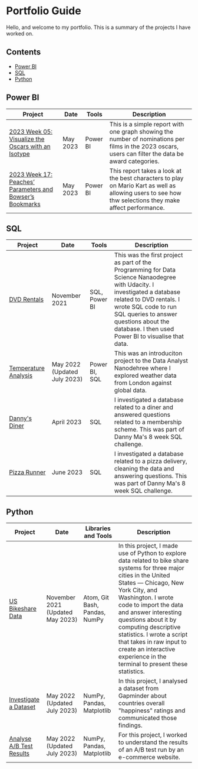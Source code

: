 # Portfolio Guide
Hello, and welcome to my portfolio. This is a summary of the projects I have worked on.

## Contents
- [Power BI](#power-bi)
- [SQL](#sql)
- [Python](#python)

## Power BI
| Project | Date | Tools | Description |
|---|---|---|---|
|[2023 Week 05: Visualize the Oscars with an Isotype](https://github.com/Hannahllmm/Power-BI-Projects/tree/main/Workout-Wednesday/2023%20Week%2005%3A%20Visualize%20the%20Oscars%20with%20an%20Isotype)| May 2023|Power BI|This is a simple report with one graph showing the number of nominations per films in the 2023 oscars, users can filter the data be award categories.|
|[2023 Week 17: Peaches’ Parameters and Bowser’s Bookmarks](https://github.com/Hannahllmm/Power-BI-Projects/blob/f00f9e25291d3f78e68eaf49a0571d3ec7599ac2/Workout-Wednesday/2023%20Week%2017%3A%20Peaches%E2%80%99%20Parameters%20and%20Bowser%E2%80%99s%20Bookmarks/README.md)|May 2023|Power BI|This report takes a look at the best characters to play on Mario Kart as well as allowing users to see how thw selections they make affect performance.|

## SQL
| Project | Date | Tools | Description |
|---|---|---|---|
| [DVD Rentals](https://github.com/Hannahllmm/DVD-Rental-Database) | November 2021 | SQL, Power BI | This was the first project as part of the Programming for Data Science Nanaodegree with Udacity. I investigated a database related to DVD rentals. I wrote SQL code to run SQL queries to answer questions about the database. I then used Power BI to visualise that data. |
| [Temperature Analysis](https://github.com/Hannahllmm/Data-Analyst-Nanodegree/tree/main/Project%201) | May 2022 (Updated July 2023) | Power BI, SQL | This was an introduciton project to the Data Analyst Nanodehree where I explored weather data from London against global data.|
| [Danny's Diner](https://github.com/Hannahllmm/8-Week-SQL-Challenge/tree/main/Case%20Study%20%231:%20Danny's%20Diner) | April 2023 | SQL | I investigated a database related to a diner and answered questions related to a membership scheme. This was part of Danny Ma's 8 week SQL challenge. |
| [Pizza Runner](https://github.com/Hannahllmm/8-Week-SQL-Challenge/tree/main/Case%20Study%20%232%3A%20Pizza%20Runner) | June 2023 | SQL | I investigated a database related to a pizza delivery, cleaning the data and answering questions. This was part of Danny Ma's 8 week SQL challenge. |

## Python
| Project | Date | Libraries and Tools | Description |
|---|---|---|---|
|[US Bikeshare Data](https://github.com/Hannahllmm/Programming-with-Python/tree/cc73e4f0eacf1f2d493f24cb4921bb3e1cbe0431/Project%202%3A%20US%20Bikeshare%20Data)| November 2021 (Updated May 2023) |Atom, Git Bash, Pandas, NumPy| In this project, I made use of Python to explore data related to bike share systems for three major cities in the United States — Chicago, New York City, and Washington. I wrote code to import the data and answer interesting questions about it by computing descriptive statistics. I wrote a script that takes in raw input to create an interactive experience in the terminal to present these statistics.|
| [Investigate a Dataset](https://github.com/Hannahllmm/Data-Analyst-Nanodegree/tree/main/Project%202)  | May 2022 (Updated July 2023) | NumPy, Pandas, Matplotlib | In this project, I analysed a dataset from Gapminder about countries overall "happiness" ratings and communicated those findings.|
| [Analyse A/B Test Results](https://github.com/Hannahllmm/Data-Analyst-Nanodegree/tree/main/Project%203)  | May 2022 (Updated July 2023) | NumPy, Pandas, Matplotlib |For this project, I worked to understand the results of an A/B test run by an e-commerce website.|

